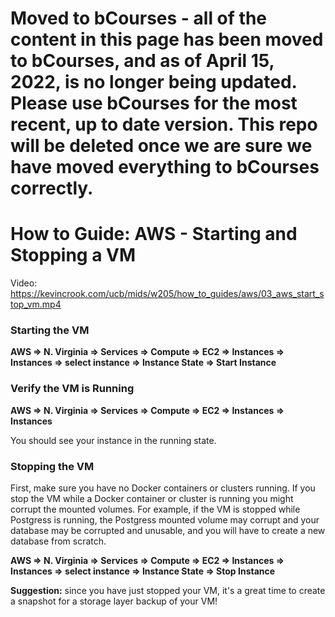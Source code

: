 # Moved to bCourses - all of the content in this page has been moved to bCourses, and as of April 15, 2022, is no longer being updated.  Please use bCourses for the most recent, up to date version. This repo will be deleted once we are sure we have moved everything to bCourses correctly.

# How to Guide: AWS - Starting and Stopping a VM

Video: https://kevincrook.com/ucb/mids/w205/how_to_guides/aws/03_aws_start_stop_vm.mp4

### Starting the VM

**AWS => N. Virginia => Services => Compute => EC2 => Instances => Instances => select instance => Instance State => Start Instance**

### Verify the VM is Running

**AWS => N. Virginia => Services => Compute => EC2 => Instances => Instances**

You should see your instance in the running state.

### Stopping the VM

First, make sure you have no Docker containers or clusters running.  If you stop the VM while a Docker container or cluster is running you might corrupt the mounted volumes.  For example, if the VM is stopped while Postgress is running, the Postgress mounted volume may corrupt and your database may be corrupted and unusable, and you will have to create a new database from scratch.

**AWS => N. Virginia => Services => Compute => EC2 => Instances => Instances => select instance => Instance State => Stop Instance**

**Suggestion:** since you have just stopped your VM, it's a great time to create a snapshot for a storage layer backup of your VM!
